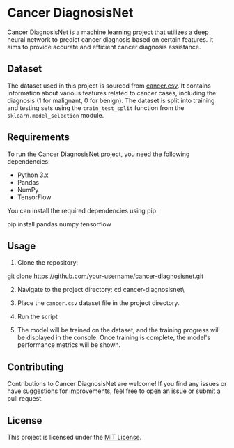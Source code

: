 # Cancer DiagnosisNet

Cancer DiagnosisNet is a machine learning project that utilizes a deep neural network to predict cancer diagnosis based on certain features. It aims to provide accurate and efficient cancer diagnosis assistance.

## Dataset

The dataset used in this project is sourced from [cancer.csv](cancer.csv). It contains information about various features related to cancer cases, including the diagnosis (1 for malignant, 0 for benign). The dataset is split into training and testing sets using the `train_test_split` function from the `sklearn.model_selection` module.

## Requirements

To run the Cancer DiagnosisNet project, you need the following dependencies:

- Python 3.x
- Pandas
- NumPy
- TensorFlow

You can install the required dependencies using pip:

pip install pandas numpy tensorflow

## Usage

1. Clone the repository:

git clone https://github.com/your-username/cancer-diagnosisnet.git

2. Navigate to the project directory:
cd cancer-diagnosisnet\

3. Place the `cancer.csv` dataset file in the project directory.

4. Run the script

5. The model will be trained on the dataset, and the training progress will be displayed in the console. Once training is complete, the model's performance metrics will be shown.

## Contributing

Contributions to Cancer DiagnosisNet are welcome! If you find any issues or have suggestions for improvements, feel free to open an issue or submit a pull request.

## License

This project is licensed under the [MIT License](LICENSE).




